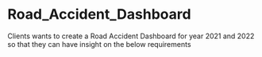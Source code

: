# Road_Accident_Dashboard
  Clients wants to create a Road Accident Dashboard for year 2021 and 2022 so that they can have insight on the below requirements 
